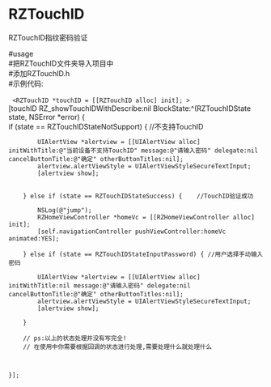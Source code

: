 # RZTouchID
RZTouchID指纹密码验证

#usage</br>
#把RZTouchID文件夹导入项目中</br>
#添加RZTouchID.h</br>
#示例代码:</br>

    `<RZTouchID *touchID = [[RZTouchID alloc] init]; >`
    </br>
    [touchID RZ_showTouchIDWithDescribe:nil BlockState:^(RZTouchIDState state, NSError *error) { </br>
        if (state == RZTouchIDStateNotSupport) {    //不支持TouchID </br>
            
            UIAlertView *alertview = [[UIAlertView alloc] initWithTitle:@"当前设备不支持TouchID" message:@"请输入密码" delegate:nil cancelButtonTitle:@"确定" otherButtonTitles:nil];
            alertview.alertViewStyle = UIAlertViewStyleSecureTextInput;
            [alertview show];
            
            
        } else if (state == RZTouchIDStateSuccess) {    //TouchID验证成功
            
            NSLog(@"jump");
            RZHomeViewController *homeVc = [[RZHomeViewController alloc] init];
            [self.navigationController pushViewController:homeVc animated:YES];
            
        } else if (state == RZTouchIDStateInputPassword) { //用户选择手动输入密码
            
            UIAlertView *alertview = [[UIAlertView alloc] initWithTitle:nil message:@"请输入密码" delegate:nil cancelButtonTitle:@"确定" otherButtonTitles:nil];
            alertview.alertViewStyle = UIAlertViewStyleSecureTextInput;
            [alertview show];
            
        }
        
        // ps:以上的状态处理并没有写完全!
        // 在使用中你需要根据回调的状态进行处理,需要处理什么就处理什么
        
        
        
    }];
   
